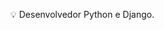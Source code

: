 💡 Desenvolvedor Python e Django.

<!---
LucasArlen/LucasArlen is a ✨ special ✨ repository because its `README.md` (this file) appears on your GitHub profile.
You can click the Preview link to take a look at your changes.
--->

